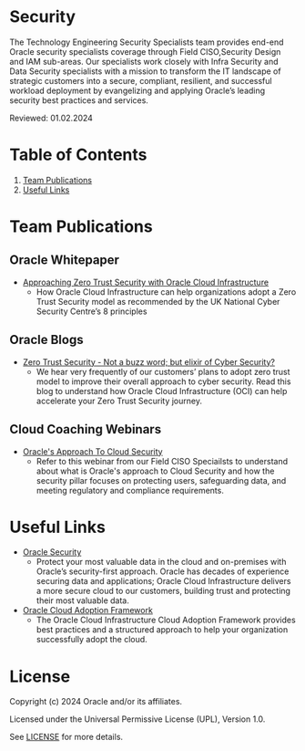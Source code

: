 # Security

The Technology Engineering Security Specialists team provides end-end Oracle security specialists coverage through Field CISO,Security Design and IAM sub-areas. Our specialists work closely with Infra Security and Data Security specialists with a mission to transform the IT landscape of strategic customers into a secure, compliant, resilient, and successful workload deployment by evangelizing and applying Oracle’s leading security best practices and services.

Reviewed: 01.02.2024

# Table of Contents
 
1. [Team Publications](#team-publications)
2. [Useful Links](#useful-links)
 
# Team Publications
 
## Oracle Whitepaper
 
- [Approaching Zero Trust Security with Oracle Cloud Infrastructure](https://www.oracle.com/a/ocom/docs/whitepaper-zero-trust-security-oci.pdf)
    - How Oracle Cloud Infrastructure can help organizations adopt a Zero Trust Security model as recommended by the UK National Cyber Security Centre’s 8 principles
 
## Oracle Blogs

- [Zero Trust Security - Not a buzz word; but elixir of Cyber Security?](https://blogs.oracle.com/cloudsecurity/post/zero-trust-security-elixir-of-cyber-security)
    - We hear very frequently of our customers’ plans to adopt zero trust model to improve their overall approach to cyber security. Read this blog to understand how Oracle Cloud Infrastructure (OCI) can help accelerate your Zero Trust Security journey.

      
## Cloud Coaching Webinars

-  [Oracle's Approach To Cloud Security](https://community.oracle.com/customerconnect/events/604931-oci-oracles-approach-to-cloud-security)
     - Refer to this webinar from our Field CISO Speciailsts to understand about what is Oracle's approach to Cloud Security and how the security pillar focuses on protecting users, safeguarding data, and meeting regulatory and compliance requirements.
     
# Useful Links
 
- [Oracle Security](https://www.oracle.com/security/)
    - Protect your most valuable data in the cloud and on-premises with Oracle’s security-first approach. Oracle has decades of experience securing data and applications; Oracle Cloud Infrastructure delivers a more secure cloud to our customers, building trust and protecting their most valuable data.
 - [Oracle Cloud Adoption Framework](https://docs.oracle.com/en-us/iaas/Content/cloud-adoption-framework/home.htm)
      - The Oracle Cloud Infrastructure Cloud Adoption Framework provides best practices and a structured approach to help your organization successfully adopt the cloud.
 
# License

Copyright (c) 2024 Oracle and/or its affiliates.

Licensed under the Universal Permissive License (UPL), Version 1.0.

See [LICENSE](https://github.com/oracle-devrel/technology-engineering/blob/main/LICENSE) for more details.
